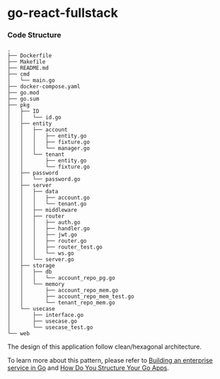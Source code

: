
# go-react-fullstack



### Code Structure
```
.
├── Dockerfile
├── Makefile
├── README.md
├── cmd
│   └── main.go
├── docker-compose.yaml
├── go.mod
├── go.sum
├── pkg
│   ├── ID
│   │   └── id.go
│   ├── entity
│   │   ├── account
│   │   │   ├── entity.go
│   │   │   ├── fixture.go
│   │   │   └── manager.go
│   │   └── tenant
│   │       ├── entity.go
│   │       └── fixture.go
│   ├── password
│   │   └── password.go
│   ├── server
│   │   ├── data
│   │   │   ├── account.go
│   │   │   └── tenant.go
│   │   ├── middleware
│   │   ├── router
│   │   │   ├── auth.go
│   │   │   ├── handler.go
│   │   │   ├── jwt.go
│   │   │   ├── router.go
│   │   │   ├── router_test.go
│   │   │   └── ws.go
│   │   └── server.go
│   ├── storage
│   │   ├── db
│   │   │   └── account_repo_pg.go
│   │   └── memory
│   │       ├── account_repo_mem.go
│   │       ├── account_repo_mem_test.go
│   │       └── tenant_repo_mem.go
│   └── usecase
│       ├── interface.go
│       ├── usecase.go
│       └── usecase_test.go
└── web
```

The design of this application follow clean/hexagonal architecture.

To learn more about this pattern, please refer to [Building an enterprise service in Go](https://youtu.be/twcDf_Y2gXY) and [How Do You Structure Your Go Apps](https://youtu.be/oL6JBUk6tj0).
